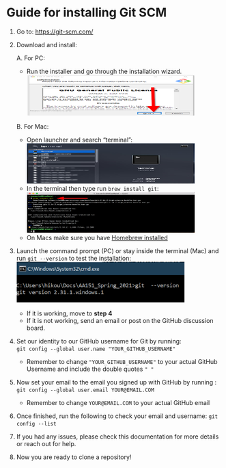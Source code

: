# Guide for installing Git SCM

1.  Go to: <https://git-scm.com/>

1.  Download and install:

    A.  For PC:
    -  Run the installer and go through the installation wizard. <img src="media\gitInstall.png" style="width:4.09743in;height:0.98616in" />

    B.  For Mac:
    - Open launcher and search “terminal”:<img src="media\gitcsm_mac_terminal.jpg" style="width:4.09743in;height:0.98616in" />
    - In the terminal then type run `brew install git`:<img src="media\terminalup.png" style="width:4.09743in;height:0.98616in" />
    - On Macs make sure you have [Homebrew installed](https://brew.sh/)

2.  Launch the command prompt (PC) or stay inside the terminal (Mac) and run `git --version` to test the installation: <img src="media\image5.png" style="width:4.09743in;height:0.98616in" />
     - If it is working, move to **step 4**
     - If it is not working, send an email or post on the GitHub discussion board.

<!-- -->

4.  Set our identity to our GitHub username for Git by running:  
    `git config --global user.name "YOUR_GITHUB_USERNAME"`
    - Remember to change `"YOUR_GITHUB_USERNAME"` to your actual GitHub Username and include the double quotes `" "`

5.  Now set your email to the email you signed up with GitHub by running :
`git config --global user.email YOUR@EMAIL.COM`
    - Remember to change `YOUR@EMAIL.COM` to your actual GitHub email

<!-- -->

6.  Once finished, run the following to check your email and username:
`git config --list`

7.  If you had any issues, please check this documentation for more
    details or reach out for help.

8.  Now you are ready to clone a repository!
